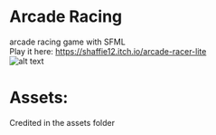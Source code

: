 # Arcade Racing
arcade racing game with SFML     
Play it here: https://shaffie12.itch.io/arcade-racer-lite  
![alt text](https://img.itch.zone/aW1hZ2UvMTg2MjY5Mi8xMTI5MDMxNS5qcGc=/original/F6rRb3.jpg)

# Assets:
Credited in the assets folder

